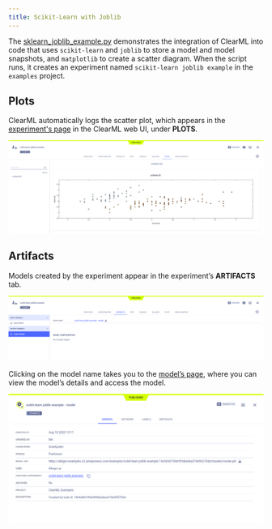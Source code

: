 ```yaml
---
title: Scikit-Learn with Joblib 
---
```


The [sklearn_joblib_example.py](https://github.com/allegroai/clearml/blob/master/examples/frameworks/scikit-learn/sklearn_joblib_example.py) 
demonstrates the integration of ClearML into code that uses `scikit-learn` and `joblib` to store a model and model snapshots, 
and `matplotlib` to create a scatter diagram. When the script runs, it creates an experiment named 
`scikit-learn joblib example` in the `examples` project.

## Plots

ClearML automatically logs the scatter plot, which appears in the [experiment's page](../../../webapp/webapp_exp_track_visual.md) 
in the ClearML web UI, under **PLOTS**.

![image](../../../img/examples_sklearn_joblib_example_06.png)

## Artifacts

Models created by the experiment appear in the experiment’s **ARTIFACTS** tab. 

![image](../../../img/examples_sklearn_joblib_example_01.png)

Clicking on the model name takes you to the [model’s page](../../../webapp/webapp_model_viewing.md), where you can 
view the model’s details and access the model.


![image](../../../img/examples_sklearn_joblib_example_02.png)